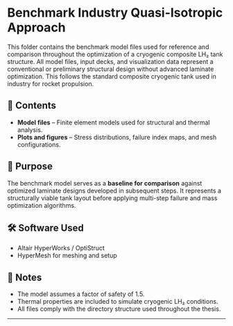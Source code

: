 # Benchmark Industry Quasi-Isotropic Approach

This folder contains the benchmark model files used for reference and comparison throughout the optimization of a cryogenic composite LH₂ tank structure. All model files, input decks, and visualization data represent a conventional or preliminary structural design without advanced laminate optimization. This follows the standard composite cryogenic tank used in industry for rocket propulsion. 

## 📁 Contents

- **Model files** – Finite element models used for structural and thermal analysis.
- **Plots and figures** – Stress distributions, failure index maps, and mesh configurations.

## 📌 Purpose

The benchmark model serves as a **baseline for comparison** against optimized laminate designs developed in subsequent steps. It represents a structurally viable tank layout before applying multi-step failure and mass optimization algorithms.

## 🛠️ Software Used

- Altair HyperWorks / OptiStruct
- HyperMesh for meshing and setup

## 📄 Notes

- The model assumes a factor of safety of 1.5.
- Thermal properties are included to simulate cryogenic LH₂ conditions.
- All files comply with the directory structure used throughout the thesis.

---


